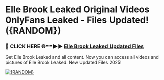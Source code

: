 # Elle Brook Leaked Original Videos 0nlyFans Leaked - Files Updated! ({RANDOM})

<h3>🔴 CLICK HERE 🌐==►► <a href="https://betterlinks.top/A2PfLJ" rel="nofollow">Elle Brook Leaked Updated Files</a></h3>

Get Elle Brook Leaked and all content. Now you can access all videos and pictures of Elle Brook Leaked. New Updated Files 2025!

[![{RANDOM}](https://i.imgur.com/ppqm5kG.gif)](https://betterlinks.top/A2PfLJ)